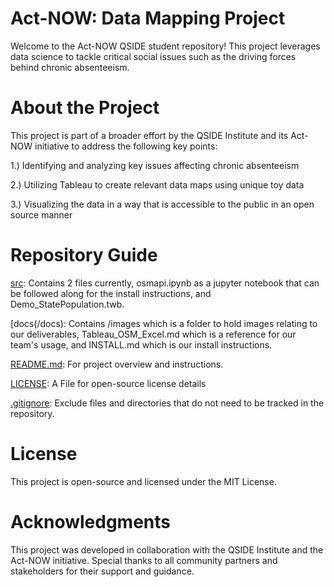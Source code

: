 # Act-NOW: Data Mapping Project

Welcome to the Act-NOW QSIDE student repository! This project leverages data science to tackle critical social issues such as the driving forces behind chronic absenteeism. 

# About the Project

This project is part of a broader effort by the QSIDE Institute and its Act-NOW initiative to address the following key points:

1.) Identifying and analyzing key issues affecting chronic absenteeism

2.) Utilizing Tableau to create relevant data maps using unique toy data

3.) Visualizing the data in a way that is accessible to the public in an open source manner

# Repository Guide

[src](/src): Contains 2 files currently, osmapi.ipynb as a jupyter notebook that can be followed along for the install instructions, and Demo_StatePopulation.twb.

[docs(/docs): Contains /images which is a folder to hold images relating to our deliverables, Tableau_OSM_Excel.md which is a reference for our team's usage, and INSTALL.md which is our install instructions.


[README.md](README.md): For project overview and instructions.

[LICENSE](LICENSE): A File for open-source license details


[.gitignore](.gitignore): Exclude files and directories that do not need to be tracked in the repository.

# License

This project is open-source and licensed under the MIT License.

# Acknowledgments

This project was developed in collaboration with the QSIDE Institute and the Act-NOW initiative. Special thanks to all community partners and stakeholders for their support and guidance.

